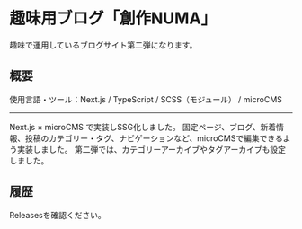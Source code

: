 # 趣味用ブログ「創作NUMA」

趣味で運用しているブログサイト第二弾になります。

## 概要

使用言語・ツール：Next.js / TypeScript / SCSS（モジュール） / microCMS

*** 

Next.js × microCMS で実装しSSG化しました。
固定ページ、ブログ、新着情報、投稿のカテゴリー・タグ、ナビゲーションなど、microCMSで編集できるよう実装しました。
第二弾では、カテゴリーアーカイブやタグアーカイブも設定しました。

## 履歴

Releasesを確認ください。